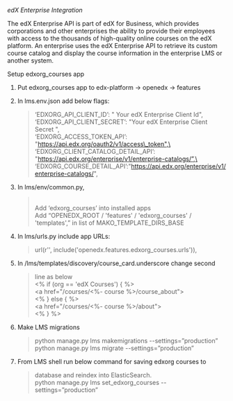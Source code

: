 *edX Enterprise Integration*

The edX Enterprise API is part of edX for Business, which provides
corporations and other enterprises the ability to provide their
employees with access to the thousands of high-quality online courses on
the edX platform. An enterprise uses the edX Enterprise API to retrieve
its custom course catalog and display the course information in the
enterprise LMS or another system.

Setup edxorg\_courses app

1.  Put edxorg\_courses app to edx-platform -&gt; openedx -&gt; features

2.  In lms.env.json add below flags:
    > ‘EDXORG\_API\_CLIENT\_ID’: " Your edX Enterprise Client Id",\
    > ‘EDXORG\_API\_CLIENT\_SECRET’: "Your edX Enterprise Client Secret
    > ",\
    > ‘EDXORG\_ACCESS\_TOKEN\_API’:
    > "https://api.edx.org/oauth2/v1/access\_token",\
    > ‘EDXORG\_CLIENT\_CATALOG\_DETAIL\_API’:
    > "https://api.edx.org/enterprise/v1/enterprise-catalogs/”,\
    > ‘EDXORG\_COURSE\_DETAIL\_API’:"https://api.edx.org/enterprise/v1/enterprise-catalogs/",

3.  In lms/env/common.py,
    > \
    > Add ‘edxorg\_courses’ into installed apps\
    > Add “OPENEDX\_ROOT / 'features' / 'edxorg\_courses' /
    > 'templates',” in list of MAKO\_TEMPLATE\_DIRS\_BASE

4.  In lms/urls.py include app URLs:
    > url(r'', include('openedx.features.edxorg\_courses.urls')),

5.  In /lms/templates/discovery/course\_card.underscore change second
    > line as below\
    > &lt;% if (org == 'edX Courses') { %&gt;\
    > &lt;a href="/courses/&lt;%- course %&gt;/course\_about"&gt;\
    > &lt;% } else { %&gt;\
    > &lt;a href="/courses/&lt;%- course %&gt;/about"&gt;\
    > &lt;% } %&gt;

6.  Make LMS migrations
    > python manage.py lms makemigrations --settings=”production”\
    > python manage.py lms migrate --settings=”production”

7.  From LMS shell run below command for saving edxorg courses to
    > database and reindex into ElasticSearch.\
    > python manage.py lms set\_edxorg\_courses --settings=”production”
